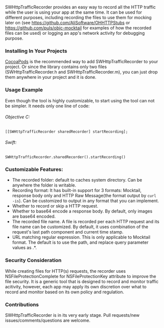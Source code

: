 SWHttpTrafficRecorder provides an easy way to record all the HTTP traffic while the user is using your app at the same time. It can be used for different purposes, including recording the files to use them for mocking later on (see https://github.com/AliSoftware/OHHTTPStubs or https://github.com/puls/objc-mocktail for examples of how the recorded files can be used) or logging an app's network activity for debugging purpose. 

### Installing In Your Projects

[CocoaPods](http://cocoapods.org) is the recommended way to add SWHttpTrafficRecorder to your project. Or since the library contains only two files (SWHttpTrafficRecorder.h and SWHttpTrafficRecorder.m), you can just drop them anywhere in your project and it is done. 

### Usage Example

Even though the tool is highly customizable, to start using the tool can not be simpler. It needs only one line of code: 

###### Objective C: 

```
[[SWHttpTrafficRecorder sharedRecorder] startRecording];
```    

###### Swift: 

```
SWHttpTrafficRecorder.sharedRecorder().startRecording()
```

### Customizable Features:

* The recorded folder: default to caches system directory. Can be anywhere the folder is writable. 
* Recording format: It has built-in support for 3 formats: Mocktail,  response body only and HTTP Raw Message(the format output by `curl -is`).  Can be customized to output in any format that you can implement. 
* Whether to record or skip a HTTP request. 
* Whether to base64 encode a response body. By default, only images are base64 encoded. 
* The recorded file name. A file is recorded per each HTTP request and its file name can be customized. By default, it uses combination of the request's last path component and current time stamp. 
* URL matching regular expression. This is only applicable to Mocktail format. The default is to use the path, and replace query parameter values as .*. 
   
### Security Consideration

While creating files for HTTP(s) requests, the recorder uses NSFileProtectionComplete for NSFileProtectionKey attribute to improve the file security. It is a generic tool that is designed to record and monitor traffic acitivity, however, each app may apply its own discretion over what to record and monitor based on its own policy and regulation. 

### Contributions

SWHttpTrafficRecorder is in its very early stage. Pull requests/new issues/comments/questions are welcome.
